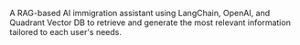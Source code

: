 A RAG-based AI immigration assistant using LangChain, OpenAI, and Quadrant Vector DB to retrieve and generate the most relevant information tailored to each user's needs.

